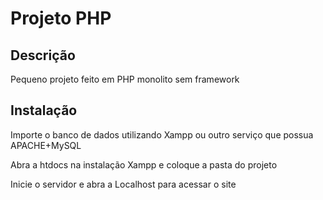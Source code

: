 # Projeto PHP

## Descrição
Pequeno projeto feito em PHP monolito sem framework

## Instalação
Importe o banco de dados utilizando Xampp ou outro serviço que possua APACHE+MySQL

Abra a htdocs na instalação Xampp e coloque a pasta do projeto

Inicie o servidor e abra a Localhost para acessar o site
